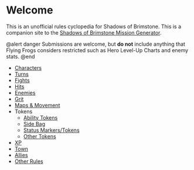 ﻿# Welcome

This is an unofficial rules cyclopedia for Shadows of Brimstone. This is a companion site to the [Shadows of Brimstone Mission Generator](http://brimstonemissiongenerator.azurewebsites.net/).

@alert danger
Submissions are welcome, but **do not** include anything that Flying Frogs considers restricted such as Hero Level-Up Charts and enemy stats.
@end


* [Characters](Characters.htm)
* [Turns](Turns.htm)
* [Fights](Fights.htm)
* [Hits](Hits.htm)
* [Enemies](Enemies.htm)
* [Grit](Grit.htm)
* [Maps & Movement](Maps.htm)
* Tokens
  * [Ability Tokens](AbilityTokens.htm)
  * [Side Bag](SideBag.htm)
  * [Status Markers/Tokens](Status.htm)
  * [Other Tokens](OtherTokens.htm)
* [XP](XP.htm)
* [Town](Town.htm)
* [Allies](Allies.htm)
* [Other Rules](Rules.htm)

